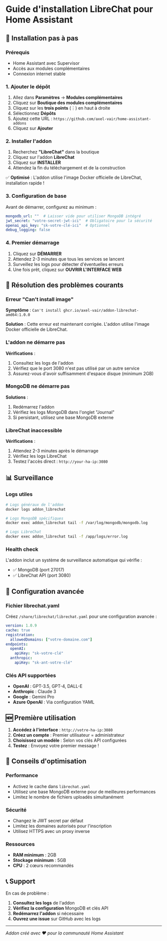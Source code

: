 # Guide d'installation LibreChat pour Home Assistant

## 🚀 Installation pas à pas

### Prérequis
- Home Assistant avec Supervisor
- Accès aux modules complémentaires
- Connexion internet stable

### 1. Ajouter le dépôt

1. Allez dans **Paramètres** → **Modules complémentaires**
2. Cliquez sur **Boutique des modules complémentaires**
3. Cliquez sur les **trois points** (⋮) en haut à droite
4. Sélectionnez **Dépôts**
5. Ajoutez cette URL : `https://github.com/axel-vair/home-assistant-addons`
6. Cliquez sur **Ajouter**

### 2. Installer l'addon

1. Recherchez **"LibreChat"** dans la boutique
2. Cliquez sur l'addon **LibreChat**
3. Cliquez sur **INSTALLER**
4. Attendez la fin du téléchargement et de la construction

✅ **Optimisé** : L'addon utilise l'image Docker officielle de LibreChat, installation rapide !

### 3. Configuration de base

Avant de démarrer, configurez au minimum :

```yaml
mongodb_url: ""  # Laisser vide pour utiliser MongoDB intégré
jwt_secret: "votre-secret-jwt-ici"  # Obligatoire pour la sécurité
openai_api_key: "sk-votre-clé-ici"  # Optionnel
debug_logging: false
```

### 4. Premier démarrage

1. Cliquez sur **DÉMARRER**
2. Attendez 2-3 minutes que tous les services se lancent
3. Surveillez les logs pour détecter d'éventuelles erreurs
4. Une fois prêt, cliquez sur **OUVRIR L'INTERFACE WEB**

## 🔧 Résolution des problèmes courants

### Erreur "Can't install image"

**Symptôme** : `Can't install ghcr.io/axel-vair/addon-librechat-amd64:1.0.0`

**Solution** : Cette erreur est maintenant corrigée. L'addon utilise l'image Docker officielle de LibreChat.

### L'addon ne démarre pas

**Vérifications** :
1. Consultez les logs de l'addon
2. Vérifiez que le port 3080 n'est pas utilisé par un autre service
3. Assurez-vous d'avoir suffisamment d'espace disque (minimum 2GB)

### MongoDB ne démarre pas

**Solutions** :
1. Redémarrez l'addon
2. Vérifiez les logs MongoDB dans l'onglet "Journal"
3. Si persistant, utilisez une base MongoDB externe

### LibreChat inaccessible

**Vérifications** :
1. Attendez 2-3 minutes après le démarrage
2. Vérifiez les logs LibreChat
3. Testez l'accès direct : `http://your-ha-ip:3080`

## 📊 Surveillance

### Logs utiles

```bash
# Logs généraux de l'addon
docker logs addon_librechat

# Logs MongoDB spécifiques
docker exec addon_librechat tail -f /var/log/mongodb/mongodb.log

# Logs LibreChat
docker exec addon_librechat tail -f /app/logs/error.log
```

### Health check

L'addon inclut un système de surveillance automatique qui vérifie :
- ✅ MongoDB (port 27017)
- ✅ LibreChat API (port 3080)

## 🔑 Configuration avancée

### Fichier librechat.yaml

Créez `/share/librechat/librechat.yaml` pour une configuration avancée :

```yaml
version: 1.0.9
cache: true
registration:
  allowedDomains: ["votre-domaine.com"]
endpoints:
  openAI:
    apiKey: "sk-votre-clé"
  anthropic:
    apiKey: "sk-ant-votre-clé"
```

### Clés API supportées

- **OpenAI** : GPT-3.5, GPT-4, DALL-E
- **Anthropic** : Claude 3
- **Google** : Gemini Pro
- **Azure OpenAI** : Via configuration YAML

## 🆕 Première utilisation

1. **Accédez à l'interface** : `http://votre-ha-ip:3080`
2. **Créez un compte** : Premier utilisateur = administrateur
3. **Choisissez un modèle** : Selon vos clés API configurées
4. **Testez** : Envoyez votre premier message !

## 🎯 Conseils d'optimisation

### Performance
- Activez le cache dans `librechat.yaml`
- Utilisez une base MongoDB externe pour de meilleures performances
- Limitez le nombre de fichiers uploadés simultanément

### Sécurité
- Changez le JWT secret par défaut
- Limitez les domaines autorisés pour l'inscription
- Utilisez HTTPS avec un proxy inverse

### Ressources
- **RAM minimum** : 2GB
- **Stockage minimum** : 5GB
- **CPU** : 2 cœurs recommandés

## 📞 Support

En cas de problème :

1. **Consultez les logs** de l'addon
2. **Vérifiez la configuration** MongoDB et clés API
3. **Redémarrez l'addon** si nécessaire
4. **Ouvrez une issue** sur GitHub avec les logs

---

*Addon créé avec ❤️ pour la communauté Home Assistant* 